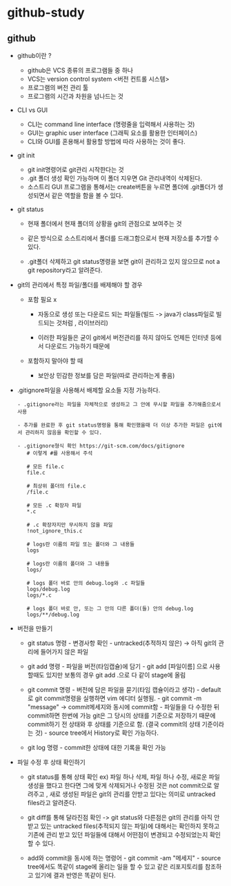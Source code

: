 # github-study

## github

   * github이란 ?
   
      - github은 VCS 종류의 프로그램들 중 하나
      - VCS는 version control system <버전 컨트롤 시스템>
      - 프로그램의 버전 관리 툴
      - 프로그램의 시간과 차원을 넘나드는 것
   
   * CLI vs GUI

      - CLI는 command line interface (명령줄을 입력해서 사용하는 것)
      - GUI는 graphic user interface (그래픽 요소를 활용한 인터페이스)
      - CLI와 GUI를 혼용해서 활용할 방법에 따라 사용하는 것이 좋다.

   * git init

      - git init명령어로 git관리 시작한다는 것
      - .git 폴더 생성 확인 가능하며 이 폴더 지우면 Git 관리내역이 삭제된다.
      - 소스트리 GUI 프로그램을 통해서는 create버튼을 누르면 폴더에 .git폴더가 생성되면서
      같은 역할을 함을 볼 수 있다.

   * git status

      - 현재 폴더에서 현재 폴더의 상황을 git의 관점으로 보여주는 것
      - 같은 방식으로 소스트리에서 폴더를 드래그함으로서 현재 저장소를 추가할 수 있다.
   
      - .git폴더 삭제하고 git status명령을 보면 git이 관리하고 있지 않으므로 
      not a git repository라고 알려준다.
   
   * git의 관리에서 특정 파일/폴더를 배제해야 할 경우

     - 포함 필요 x

         - 자동으로 생성 또는 다운로드 되는 파일들(빌드 -> java가 class파일로 빌드되는 것처럼 , 라이브러리)

         - 이러한 파일들은 굳이 git에서 버전관리를 하지 않아도 언제든 인터넷 등에서 다운로드 가능하기 때문에

     - 포함하지 말아야 할 때

         - 보안상 민감한 정보를 담은 파일(따로 관리하는게 좋음)

      
   - .gitignore파일을 사용해서 배제할 요소들 지정 가능하다.

         - .gitignore라는 파일을 자체적으로 생성하고 그 안에 무시할 파일을 추가해줌으로서 사용
         
         - 추가를 완료한 후 git status명령을 통해 확인했을때 더 이상 추가한 파일은 git에서 관리하지 않음을 확인할 수 있다. 

         - .gitignore형식 확인 https://git-scm.com/docs/gitignore
            # 이렇게 #를 사용해서 주석

            # 모든 file.c
            file.c

            # 최상위 폴더의 file.c
            /file.c

            # 모든 .c 확장자 파일
            *.c

            # .c 확장자지만 무시하지 않을 파일
            !not_ignore_this.c

            # logs란 이름의 파일 또는 폴더와 그 내용들
            logs

            # logs란 이름의 폴더와 그 내용들
            logs/

            # logs 폴더 바로 안의 debug.log와 .c 파일들
            logs/debug.log
            logs/*.c

            # logs 폴더 바로 안, 또는 그 안의 다른 폴더(들) 안의 debug.log
            logs/**/debug.log

   * 버전을 만들기

      - git status 명령
            - 변경사항 확인
            - untracked(추적하지 않은) -> 아직 git의 관리에 들어가지 않은 파일

      - git add 명령
            - 파일을 버전(타임캡슐)에 담기
            - git add [파일이름] 으로 사용할때도 있지만
            보통의 경우 git add .으로 다 같이 stage에 올림

      - git commit 명령
            - 버전에 담은 파일을 묻기(타임 캡슐이라고 생각)
            - default로 git commit명령을 실행하면 vim 에디터 실행됨.
            - git commit -m "message" -> commit메세지와 동시에 commit함
            - 파일들을 다 수정한 뒤 commit하면 한번에 가능 git은 그 당시의 상태를 기준으로 저장하기 때문에 commit하기 전 상태와 후 상태를 기준으로 함.
            (결국 commit의 상태 기준이라는 것)
            - source tree에서 History로 확인 가능하다.
      
      - git log 명령
            - commit한 상태에 대한 기록을 확인 가능

   * 파일 수정 후 상태 확인하기

      - git status를 통해 상태 확인
            ex) 파일 하나 삭제, 파일 하나 수정, 새로운 파일 생성을 했다고 한다면 그에 맞게 삭제되거나 수정된 것은 
            not commit으로 알려주고 , 새로 생성된 파일은 git의 관리를 안받고 있다는 의미로 untracked files라고 알려준다.

      - git diff를 통해 달라진점 확인
            -> git status와 다른점은 git의 관리를 아직 안 받고 있는 untracked files(추적되지 않는 파일)에 대해서는 확인하지 못하고 기존에 관리 받고 있던 파일들에 대해서 어떤점이 변경되고 수정되었는지 확인할 수 있다.

      - add와 commit을 동시에 하는 명령어
            - git commit -am "메세지"
            - source tree에서도 똑같이 stage에 올리는 일을 할 수 있고 같은 리포지토리를 참조하고 있기에 결과 반영은 똑같이 된다.
            


